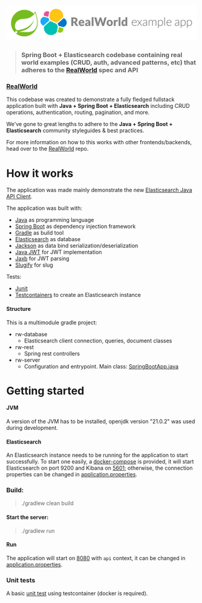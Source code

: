 # ![RealWorld Example App](rw-logo.png)

> ### Spring Boot + Elasticsearch codebase containing real world examples (CRUD, auth, advanced patterns, etc) that adheres to the [RealWorld](https://github.com/gothinkster/realworld) spec and API

### [RealWorld](https://github.com/gothinkster/realworld)

This codebase was created to demonstrate a fully fledged fullstack application built with **Java + Spring Boot +
Elasticsearch** including CRUD operations, authentication, routing, pagination, and more.

We've gone to great lengths to adhere to the **Java + Spring Boot + Elasticsearch** community styleguides & best
practices.

For more information on how to this works with other frontends/backends, head over to
the [RealWorld](https://github.com/gothinkster/realworld) repo.

# How it works

The application was made mainly demonstrate the
new [Elasticsearch Java API Client](https://www.elastic.co/guide/en/elasticsearch/client/java-api-client/current/index.html).

The application was built with:

- [Java](https://www.java.com/en/) as programming language
- [Spring Boot](https://spring.io/projects/spring-boot) as dependency injection framework
- [Gradle](https://github.com/gradle/gradle) as build tool
- [Elasticsearch](https://github.com/elastic/elasticsearch) as database
- [Jackson](https://github.com/FasterXML/jackson-core) as data bind serialization/deserialization
- [Java JWT](https://github.com/jwtk/jjwt) for JWT implementation
- [Jaxb](https://github.com/jakartaee/jaxb-api) for JWT parsing
- [Slugify](https://github.com/slugify/slugify) for slug

Tests:

- [Junit](https://github.com/junit-team/junit4)
- [Testcontainers](https://github.com/testcontainers) to create an Elasticsearch instance

#### Structure

This is a multimodule gradle project:

- rw-database
    - Elasticsearch client connection, queries, document classes
- rw-rest
    - Spring rest controllers
- rw-server
    - Configuration and entrypoint. Main class: [SpringBootApp.java](rw-server/src/main/java/realworld/SpringBootApp.java)

# Getting started

#### JVM

A version of the JVM has to be installed, openjdk version "21.0.2" was used during development.

#### Elasticsearch

An Elasticsearch instance needs to be running for the application to start successfully.
To start one easily, a [docker-compose](docker-compose.yaml) is provided, it will start Elasticsearch on port 9200 and
Kibana on [5601](http://localhost:5601/app/home#/); otherwise, the connection properties can be changed in [application.properties](rw-server/src/main/resources/application.properties).

### Build:

> ./gradlew clean build

#### Start the server:

> ./gradlew run

#### Run

The application will start on [8080](http://localhost:8080/api) with `api` context, it can be changed
in [application.properties](rw-server/src/main/resources/application.properties).

### Unit tests

A basic [unit test](rw-database/src/test/java/realworld/db/UserServiceTest.java) using testcontainer (docker is
required).
